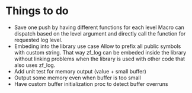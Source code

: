 Things to do
============

* Save one push by having different functions for each level
  Macro can dispatch based on the level argument and directly
  call the function for requested log level.
* Embeding into the library use case
  Allow to prefix all public symbols with custom string. That
  way zf_log can be embeded inside the library without linking
  problems when the library is used with other code that also
  uses zf_log.
* Add unit test for memory output (value + small buffer)
* Output some memory even when buffer is too small
* Have custom buffer initialization proc to detect
  buffer overruns
